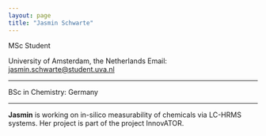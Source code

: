 ```yaml
---
layout: page
title: "Jasmin Schwarte"
---
```


MSc Student 

University of Amsterdam, the Netherlands 
Email: jasmin.schwarte@student.uva.nl

---

BSc in Chemistry: Germany

---

**Jasmin** is working on in-silico measurability of chemicals via LC-HRMS systems. Her project is part of the project InnovATOR. 
